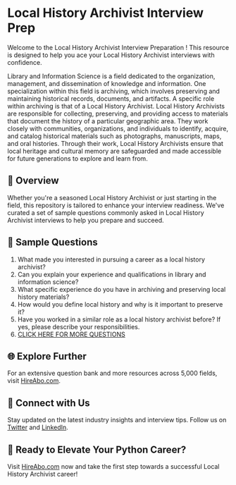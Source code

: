 # Local History Archivist Interview Prep

Welcome to the Local History Archivist Interview Preparation ! This resource is designed to help you ace your Local History Archivist interviews with confidence.

Library and Information Science is a field dedicated to the organization, management, and dissemination of knowledge and information. One specialization within this field is archiving, which involves preserving and maintaining historical records, documents, and artifacts. A specific role within archiving is that of a Local History Archivist. Local History Archivists are responsible for collecting, preserving, and providing access to materials that document the history of a particular geographic area. They work closely with communities, organizations, and individuals to identify, acquire, and catalog historical materials such as photographs, manuscripts, maps, and oral histories. Through their work, Local History Archivists ensure that local heritage and cultural memory are safeguarded and made accessible for future generations to explore and learn from.

## 🚀 Overview

Whether you're a seasoned Local History Archivist or just starting in the field, this repository is tailored to enhance your interview readiness. We've curated a set of sample questions commonly asked in Local History Archivist interviews to help you prepare and succeed.

## 📝 Sample Questions

1. What made you interested in pursuing a career as a local history archivist?
2. Can you explain your experience and qualifications in library and information science?
3. What specific experience do you have in archiving and preserving local history materials?
4. How would you define local history and why is it important to preserve it?
5. Have you worked in a similar role as a local history archivist before? If yes, please describe your responsibilities.
6. [CLICK HERE FOR MORE QUESTIONS](https://hireabo.com/job/18_2_34/Local%20History%20Archivist)

## 🌐 Explore Further

For an extensive question bank and more resources across 5,000 fields, visit [HireAbo.com](https://www.hireabo.com).

## 📱 Connect with Us

Stay updated on the latest industry insights and interview tips. Follow us on [Twitter](https://twitter.com/hireabo) and [LinkedIn](https://www.linkedin.com/in/hire-abo-3609972a8/).

## 🚀 Ready to Elevate Your Python Career?

Visit [HireAbo.com](https://www.hireabo.com) now and take the first step towards a successful Local History Archivist career!